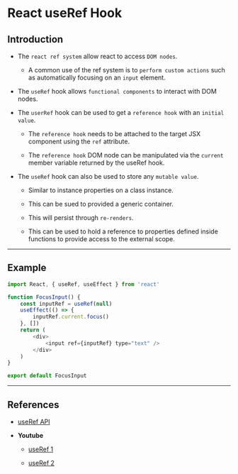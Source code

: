 # React useRef Hook


## Introduction

* The `react ref system` allow react to access `DOM nodes`.

    * A common use of the ref system is to `perform custom actions` such as automatically focusing on an `input` element.

* The `useRef` hook allows `functional components` to interact with DOM nodes.

* The `userRef` hook can be used to get a `reference hook` with an `initial value`.

    * The `reference hook` needs to be attached to the target JSX component using the `ref` attribute.

    * The `reference hook` DOM node can be manipulated via the `current` member variable returned by the useRef hook.

* The `useRef` hook can also be used to store any `mutable value`. 

    * Similar to instance properties on a class instance.

    * This can be sued to provided a generic container.

    * This will persist through `re-renders`.

    * This can be used to hold a reference to properties defined inside functions to provide access to the external scope.

---

## Example

```javascript
import React, { useRef, useEffect } from 'react'

function FocusInput() {
	const inputRef = useRef(null)
	useEffect(() => {
		inputRef.current.focus()
	}, [])
	return (
		<div>
			<input ref={inputRef} type="text" />
		</div>
	)
}

export default FocusInput
```


---

## References

* [useRef API](https://reactjs.org/docs/hooks-reference.html#useref)

* __Youtube__

    * [useRef 1](https://www.youtube.com/watch?v=yCS2m01bQ6w&list=PLC3y8-rFHvwisvxhZ135pogtX7_Oe3Q3A&index=28)

    * [useRef 2](https://www.youtube.com/watch?v=yCS2m01bQ6w&list=PLC3y8-rFHvwisvxhZ135pogtX7_Oe3Q3A&index=28)
